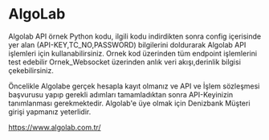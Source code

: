 # AlgoLab

Algolab API örnek Python kodu, ilgili kodu indirdikten sonra config içerisinde yer alan (API-KEY,TC_NO,PASSWORD) bilgilerini doldurarak Algolab API işlemleri için kullanabilirsiniz. Ornek kod üzerinden tüm endpoint işlemlerini test edebilir Ornek_Websocket üzerinden anlık veri akışı,derinlik bilgisi çekebilirsiniz.

Öncelikle Algolabe gerçek hesapla kayıt olmanız ve API ve İşlem sözleşmesi başvurusu yapıp gerekli adımları tamamladıktan sonra API-Keyinizin tanımlanması gerekmektedir.
Algolab'e üye olmak için Denizbank Müşteri girişi yapmanız yeterlidir.

https://www.algolab.com.tr/
